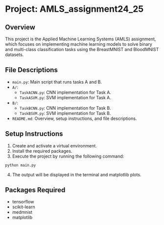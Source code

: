 # Project: AMLS_assignment24_25

## Overview
This project is the Applied Machine Learning Systems (AMLS) assignment, which focuses on implementing machine learning models to solve binary and multi-class classification tasks using the BreastMNIST and BloodMNIST datasets.

## File Descriptions
- `main.py`: Main script that runs tasks A and B.
- `A/`:
   - `TaskACNN.py`: CNN implementation for Task A.
   - `TaskASVM.py`: SVM implementation for Task A.
- `B/`: 
   - `TaskBCNN.py`: CNN implementation for Task B.
   - `TaskBSVM.py`: SVM implementation for Task B.
- `README.md`: Overview, setup instructions, and file descriptions.

## Setup Instructions
1. Create and activate a virtual environment.
2. Install the required packages.
3. Execute the project by running the following command:
```bash
python main.py
```
4. The output will be displayed in the terminal and matplotlib plots.

## Packages Required
- tensorflow
- scikit-learn
- medmnist
- matplotlib

